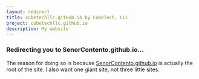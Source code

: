 ```yaml
---
layout: redirect
title: cubetechllc.gitHub.io by CubeTech, LLC
project: cubetechllc.github.io
description: My website
---
```

<meta http-equiv="refresh" content="5;URL='https://SenorContento.github.io/'" />

### Redirecting you to SenorContento.github.io...
        
The reason for doing so is because [SenorContento.github.io][sc] is actually the root of the site. I also want one giant site, not three little sites.

[sc]: https://SenorContento.github.io/
